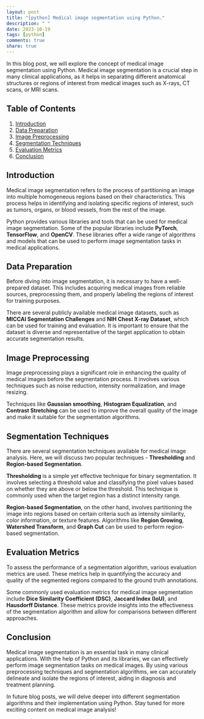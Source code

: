 ```yaml
---
layout: post
title: "[python] Medical image segmentation using Python."
description: " "
date: 2023-10-19
tags: [python]
comments: true
share: true
---
```


In this blog post, we will explore the concept of medical image segmentation using Python. Medical image segmentation is a crucial step in many clinical applications, as it helps in separating different anatomical structures or regions of interest from medical images such as X-rays, CT scans, or MRI scans.

## Table of Contents

1. [Introduction](#introduction)
2. [Data Preparation](#data-preparation)
3. [Image Preprocessing](#image-preprocessing)
4. [Segmentation Techniques](#segmentation-techniques)
5. [Evaluation Metrics](#evaluation-metrics)
6. [Conclusion](#conclusion)

## Introduction <a name="introduction"></a>

Medical image segmentation refers to the process of partitioning an image into multiple homogeneous regions based on their characteristics. This process helps in identifying and isolating specific regions of interest, such as tumors, organs, or blood vessels, from the rest of the image.

Python provides various libraries and tools that can be used for medical image segmentation. Some of the popular libraries include **PyTorch**, **TensorFlow**, and **OpenCV**. These libraries offer a wide range of algorithms and models that can be used to perform image segmentation tasks in medical applications.

## Data Preparation <a name="data-preparation"></a>

Before diving into image segmentation, it is necessary to have a well-prepared dataset. This includes acquiring medical images from reliable sources, preprocessing them, and properly labeling the regions of interest for training purposes.

There are several publicly available medical image datasets, such as **MICCAI Segmentation Challenges** and **NIH Chest X-ray Dataset**, which can be used for training and evaluation. It is important to ensure that the dataset is diverse and representative of the target application to obtain accurate segmentation results.

## Image Preprocessing <a name="image-preprocessing"></a>

Image preprocessing plays a significant role in enhancing the quality of medical images before the segmentation process. It involves various techniques such as noise reduction, intensity normalization, and image resizing.

Techniques like **Gaussian smoothing**, **Histogram Equalization**, and **Contrast Stretching** can be used to improve the overall quality of the image and make it suitable for the segmentation algorithms.

## Segmentation Techniques <a name="segmentation-techniques"></a>

There are several segmentation techniques available for medical image analysis. Here, we will discuss two popular techniques - **Thresholding** and **Region-based Segmentation**.

**Thresholding** is a simple yet effective technique for binary segmentation. It involves selecting a threshold value and classifying the pixel values based on whether they are above or below the threshold. This technique is commonly used when the target region has a distinct intensity range.

**Region-based Segmentation**, on the other hand, involves partitioning the image into regions based on certain criteria such as intensity similarity, color information, or texture features. Algorithms like **Region Growing**, **Watershed Transform**, and **Graph Cut** can be used to perform region-based segmentation.

## Evaluation Metrics <a name="evaluation-metrics"></a>

To assess the performance of a segmentation algorithm, various evaluation metrics are used. These metrics help in quantifying the accuracy and quality of the segmented regions compared to the ground truth annotations.

Some commonly used evaluation metrics for medical image segmentation include **Dice Similarity Coefficient (DSC)**, **Jaccard Index (IoU)**, and **Hausdorff Distance**. These metrics provide insights into the effectiveness of the segmentation algorithm and allow for comparisons between different approaches.

## Conclusion <a name="conclusion"></a>

Medical image segmentation is an essential task in many clinical applications. With the help of Python and its libraries, we can effectively perform image segmentation tasks on medical images. By using various preprocessing techniques and segmentation algorithms, we can accurately delineate and isolate the regions of interest, aiding in diagnosis and treatment planning.

In future blog posts, we will delve deeper into different segmentation algorithms and their implementation using Python. Stay tuned for more exciting content on medical image analysis!